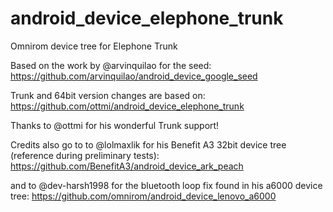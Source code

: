 # android_device_elephone_trunk
Omnirom device tree for Elephone Trunk

Based on the work by @arvinquilao for the seed: https://github.com/arvinquilao/android_device_google_seed

Trunk and 64bit version changes are based on: https://github.com/ottmi/android_device_elephone_trunk

Thanks to @ottmi for his wonderful Trunk support!

Credits also go to to @lolmaxlik for his Benefit A3 32bit device tree (reference during preliminary tests): 
https://github.com/BenefitA3/android_device_ark_peach

and to @dev-harsh1998 for the bluetooth loop fix found in his a6000 device tree:
https://github.com/omnirom/android_device_lenovo_a6000

